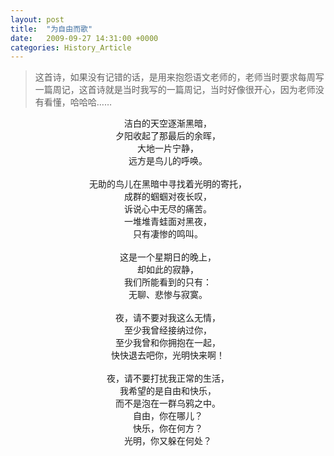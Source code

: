 ```yaml
---
layout: post
title:  "为自由而歌"
date:   2009-09-27 14:31:00 +0000
categories: History_Article
---
```


<div>
<blockquote class='quote-style'>
这首诗，如果没有记错的话，是用来抱怨语文老师的，老师当时要求每周写一篇周记，这首诗就是当时我写的一篇周记，当时好像很开心，因为老师没有看懂，哈哈哈……<!--excerpt-->
</blockquote>
</div>

<div align='center'>
洁白的天空逐渐黑暗，<br>
夕阳收起了那最后的余晖，<br>
大地一片宁静，<br>
远方是鸟儿的呼唤。<br>
<br>
无助的鸟儿在黑暗中寻找着光明的寄托，<br>
成群的蝈蝈对夜长叹，<br>
诉说心中无尽的痛苦。<br>
一堆堆青蛙面对黑夜，<br>
只有凄惨的鸣叫。<br>
<br>
这是一个星期日的晚上，<br>
却如此的寂静，<br>
我们所能看到的只有：<br>
无聊、悲惨与寂寞。<br>
<br>
夜，请不要对我这么无情，<br>
至少我曾经接纳过你，<br>
至少我曾和你拥抱在一起，<br>
快快退去吧你，光明快来啊！<br>
<br>
夜，请不要打扰我正常的生活，<br>
我希望的是自由和快乐，<br>
而不是泡在一群乌鸦之中。<br>
自由，你在哪儿？<br>
快乐，你在何方？<br>
光明，你又躲在何处？<br>
</div>
